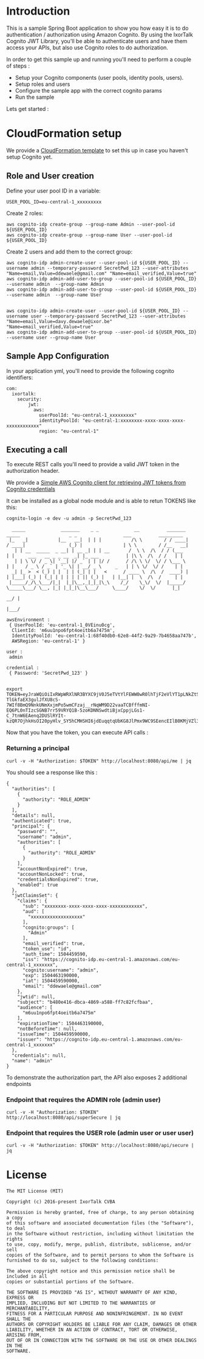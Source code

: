 # Introduction

This is a sample Spring Boot application to show you how easy it is to do authentication / authorization using Amazon Cognito.
By using the IxorTalk Cognito JWT Library, you'll be able to authenticate users and have them access your APIs, but also use
Cognito roles to do authorization.

In order to get this sample up and running you'll need to perform a couple of steps :

- Setup your Cognito components (user pools, identity pools, users).
- Setup roles and users
- Configure the sample app with the correct cognito params
- Run the sample

Lets get started :

# CloudFormation setup

We provide a [CloudFormation template](https://github.com/IxorTalk/ixortalk.aws.cognito.cloudformation) to set this up in case you haven't setup Cognito yet.

## Role and User creation

Define your user pool ID in a variable:
```
USER_POOL_ID=eu-central-1_xxxxxxxxx
```

Create 2 roles:
```
aws cognito-idp create-group --group-name Admin --user-pool-id ${USER_POOL_ID}
aws cognito-idp create-group --group-name User --user-pool-id ${USER_POOL_ID}
```

Create 2 users and add them to the correct group:
```
aws cognito-idp admin-create-user --user-pool-id ${USER_POOL_ID} --username admin --temporary-password SecretPwd_123 --user-attributes "Name=email,Value=ddewaele@gmail.com" "Name=email_verified,Value=true"
aws cognito-idp admin-add-user-to-group --user-pool-id ${USER_POOL_ID} --username admin  --group-name Admin
aws cognito-idp admin-add-user-to-group --user-pool-id ${USER_POOL_ID} --username admin  --group-name User


aws cognito-idp admin-create-user --user-pool-id ${USER_POOL_ID} --username user --temporary-password SecretPwd_123 --user-attributes "Name=email,Value=davy.dewaele@ixor.be" "Name=email_verified,Value=true"
aws cognito-idp admin-add-user-to-group --user-pool-id ${USER_POOL_ID} --username user --group-name User

```

## Sample App Configuration

In your application yml, you'll need to provide the following cognito identifiers:

```
com:
  ixortalk:
    security:
        jwt:
          aws:
            userPoolId: "eu-central-1_xxxxxxxxx"
            identityPoolId: "eu-central-1:xxxxxxxx-xxxx-xxxx-xxxx-xxxxxxxxxxxx"
            region: "eu-central-1"
```            


## Executing a call 

To execute REST calls you'll need to provide a valid JWT token in the authorization header.

We provide a [Simple AWS Cognito client for retrieving JWT tokens from Cognito credentials](https://github.com/IxorTalk/ixortalk.aws.cognito.token.retrieval)

It can be installed as a global node module and is able to retun TOKENS like this:

```
cognito-login -e dev -u admin -p SecretPwd_123

  _____             _______    _ _             __          _______       _____                  _ _                 ___          _________
 |_   _|           |__   __|  | | |           /\ \        / / ____|     / ____|                (_) |               | \ \        / /__   __|
   | | __  _____  _ __| | __ _| | | __       /  \ \  /\  / / (___      | |     ___   __ _ _ __  _| |_ ___          | |\ \  /\  / /   | |
   | | \ \/ / _ \| '__| |/ _` | | |/ /      / /\ \ \/  \/ / \___ \     | |    / _ \ / _` | '_ \| | __/ _ \     _   | | \ \/  \/ /    | |
  _| |_ >  < (_) | |  | | (_| | |   <      / ____ \  /\  /  ____) |    | |___| (_) | (_| | | | | | || (_) |   | |__| |  \  /\  /     | |
 |_____/_/\_\___/|_|  |_|\__,_|_|_|\_\    /_/    \_\/  \/  |_____/      \_____\___/ \__, |_| |_|_|\__\___/     \____/    \/  \/      |_|
                                                                                     __/ |
                                                                                    |___/

awsEnvironment : 
 { UserPoolId: 'eu-central-1_0VEinu0cg',
  ClientId: 'm6uu1npo6fpt4oeitb6a7475m',
  IdentityPoolId: 'eu-central-1:68f40db0-62e8-44f2-9a29-7b4658aa747b',
  AWSRegion: 'eu-central-1' }

user : 
 admin

credential : 
 { Password: 'SecretPwd_123' }


export TOKEN=eyJraWQiOiIxRWpWRXlNR3BYXC9jV0J5eTVtYlFEWW0wR0lhTjF2eVlYT1pLNkZtSTJ3Yz0iLCJhbGciOiJSUzI1NiJ9.eyJzdWIiOiJiNDgwZTQxNi1kYmNhLTQ4NjktYTU4OC1mZjdjODJmY2ZiYWEiLCJhdWQiOiJtNnV1MW5wbzZmcHQ0b2VpdGI2YTc0NzVtIiwiY29nbml0bzpncm91cHMiOlsiQWRtaW4iXSwiZW1haWxfdmVyaWZpZWQiOnRydWUsInRva2VuX3VzZSI6ImlkIiwiYXV0aF90aW1lIjoxNTA0NDQ5NjkyLCJpc3MiOiJodHRwczpcL1wvY29nbml0by1pZHAuZXUtY2VudHJhbC0xLmFtYXpvbmF3cy5jb21cL2V1LWNlbnRyYWwtMV8wVkVpbnUwY2ciLCJjb2duaXRvOnVzZXJuYW1lIjoiYWRtaW4iLCJleHAiOjE1MDQ0NTMyOTIsImlhdCI6MTUwNDQ0OTY5MiwiZW1haWwiOiJkZGV3YWVsZUBnbWFpbC5jb20ifQ.EFVf4oVyAdJ7Zs_763OG69YsX8ss13Fy1MjzcvWfAFOlbP4F0RvqTolOif8szaPhG5FFf-TlGkfaEX3gulJfXU8cS-7WIf8BmQ9NnkUNmXxjmPo5wmCFzaj__rNqWM9D22vaaTCBfffmNI-EQ6PL0nTIzcSGNB7rr59VRYQ1B-5zoKDNNSwdtiBjxCppjLGs1-C_7tnW6EAenq2DUSlRYIt-kzQR7OjhkHsOI20pyHlv_SY5hCMHSHI6jdEuqqtqUbKG8JlPmx9WC9SEencEIlB0KMjVZl3qGi8wlqvGn8GrSwunkGSUNnpoyL97ohdIH2W1Di8quURwdqO0qwa2Ow
```

Now that you have the token, you can execute API calls :

### Returning a principal

```
curl -v -H "Authorization: $TOKEN" http://localhost:8080/api/me | jq
```

You should see a response like this :

```
{
  "authorities": [
    {
      "authority": "ROLE_ADMIN"
    }
  ],
  "details": null,
  "authenticated": true,
  "principal": {
    "password": "",
    "username": "admin",
    "authorities": [
      {
        "authority": "ROLE_ADMIN"
      }
    ],
    "accountNonExpired": true,
    "accountNonLocked": true,
    "credentialsNonExpired": true,
    "enabled": true
  },
  "jwtClaimsSet": {
    "claims": {
      "sub": "xxxxxxxx-xxxx-xxxx-xxxx-xxxxxxxxxxxx",
      "aud": [
        "xxxxxxxxxxxxxxxxxxx"
      ],
      "cognito:groups": [
        "Admin"
      ],
      "email_verified": true,
      "token_use": "id",
      "auth_time": 1504459590,
      "iss": "https://cognito-idp.eu-central-1.amazonaws.com/eu-central-1_xxxxxxx",
      "cognito:username": "admin",
      "exp": 1504463190000,
      "iat": 1504459590000,
      "email": "ddewaele@gmail.com"
    },
    "jwtid": null,
    "subject": "b480e416-dbca-4869-a588-ff7c82fcfbaa",
    "audience": [
      "m6uu1npo6fpt4oeitb6a7475m"
    ],
    "expirationTime": 1504463190000,
    "notBeforeTime": null,
    "issueTime": 1504459590000,
    "issuer": "https://cognito-idp.eu-central-1.amazonaws.com/eu-central-1_xxxxxxx"
  },
  "credentials": null,
  "name": "admin"
}

```

To demonstrate the authorization part, the API also exposes 2 additional endpoints


### Endpoint that requires the ADMIN role (admin user)
```
curl -v -H "Authorization: $TOKEN" http://localhost:8080/api/superSecure | jq
```

### Endpoint that requires the USER role (admin user or user user)
```
curl -v -H "Authorization: $TOKEN" http://localhost:8080/api/secure | jq
```

# License

```
The MIT License (MIT)

Copyright (c) 2016-present IxorTalk CVBA

Permission is hereby granted, free of charge, to any person obtaining a copy
of this software and associated documentation files (the "Software"), to deal
in the Software without restriction, including without limitation the rights
to use, copy, modify, merge, publish, distribute, sublicense, and/or sell
copies of the Software, and to permit persons to whom the Software is
furnished to do so, subject to the following conditions:

The above copyright notice and this permission notice shall be included in all
copies or substantial portions of the Software.

THE SOFTWARE IS PROVIDED "AS IS", WITHOUT WARRANTY OF ANY KIND, EXPRESS OR
IMPLIED, INCLUDING BUT NOT LIMITED TO THE WARRANTIES OF MERCHANTABILITY,
FITNESS FOR A PARTICULAR PURPOSE AND NONINFRINGEMENT. IN NO EVENT SHALL THE
AUTHORS OR COPYRIGHT HOLDERS BE LIABLE FOR ANY CLAIM, DAMAGES OR OTHER
LIABILITY, WHETHER IN AN ACTION OF CONTRACT, TORT OR OTHERWISE, ARISING FROM,
OUT OF OR IN CONNECTION WITH THE SOFTWARE OR THE USE OR OTHER DEALINGS IN THE
SOFTWARE.
```



